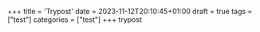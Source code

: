 +++
title = 'Trypost'
date = 2023-11-12T20:10:45+01:00
draft = true
tags = ["test"]
categories = ["test"]
+++
trypost
